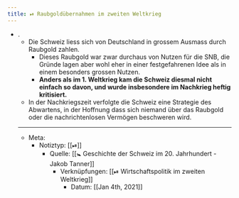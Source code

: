 ```yaml
---
title: ⏯ Raubgoldübernahmen im zweiten Weltkrieg
---
```


- .
	- Die Schweiz liess sich von Deutschland in grossem Ausmass durch Raubgold zahlen.
		- Dieses Raubgold war zwar durchaus von Nutzen für die SNB, die Gründe lagen aber wohl eher in einer festgefahrenen Idee als in einem besonders grossen Nutzen.
		- __Anders als im 1. Weltkrieg kam die Schweiz diesmal nicht einfach so davon, und wurde insbesondere im Nachkrieg heftig kritisiert.__
	- In der Nachkriegszeit verfolgte die Schweiz eine Strategie des Abwartens, in der Hoffnung dass sich niemand über das Raubgold oder die nachrichtenlosen Vermögen beschweren wird.
	- ---
	- Meta:
		- Notiztyp: [[⏯]]
			- Quelle: [[🚼 Geschichte der Schweiz im 20. Jahrhundert - Jakob Tanner]]
				- Verknüpfungen: [[⏯ Wirtschaftspolitik im zweiten Weltkrieg]]
					- Datum: [[Jan 4th, 2021]]